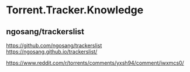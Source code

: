 # Torrent.Tracker.Knowledge
## ngosang/trackerslist
https://github.com/ngosang/trackerslist
https://ngosang.github.io/trackerslist/

https://www.reddit.com/r/torrents/comments/yxsh94/comment/iwxmcs0/
